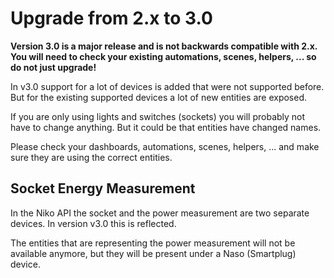 # Upgrade from 2.x to 3.0

**Version 3.0 is a major release and is not backwards compatible with 2.x. You will need to check your existing
automations, scenes, helpers, ... so do not just upgrade!**

In v3.0 support for a lot of devices is added that were not supported before. But for the existing supported devices a
lot of new entities are exposed.

If you are only using lights and switches (sockets) you will probably not have to change anything. But it could be that
entities have changed names.

Please check your dashboards, automations, scenes, helpers, ... and make sure they are using the correct entities.

## Socket Energy Measurement

In the Niko API the socket and the power measurement are two separate devices. In version v3.0 this is reflected.

The entities that are representing the power measurement will not be available anymore, but they will be present under a
Naso (Smartplug) device.

